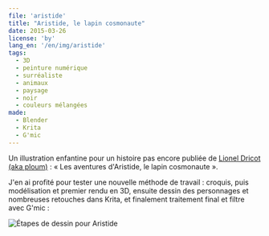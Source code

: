 ```yaml
---
file: 'aristide'
title: "Aristide, le lapin cosmonaute"
date: 2015-03-26
license: 'by'
lang_en: '/en/img/aristide'
tags:
  - 3D
  - peinture numérique
  - surréaliste
  - animaux
  - paysage
  - noir
  - couleurs mélangées
made:
  - Blender
  - Krita
  - G'mic
---
```


Un illustration enfantine pour un histoire pas encore publiée de [Lionel Dricot (aka ploum)](http://ploum.net/) : « Les aventures d'Aristide, le lapin cosmonaute ».

J'en ai profité pour tester une nouvelle méthode de travail : croquis, puis modélisation et premier rendu en 3D, ensuite dessin des personnages et nombreuses retouches dans Krita, et finalement traitement final et filtre avec G'mic :

![Étapes de dessin pour Aristide](/img/blog/aristide-steps.jpg)
